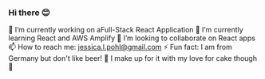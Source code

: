 ### Hi there 😊

🔭 I’m currently working on aFull-Stack React Application
🌱 I’m currently learning React and AWS Amplify
👯 I’m looking to collaborate on React apps
📫 How to reach me: jessica.l.pohl@gmail.com
⚡ Fun fact: I am from Germany but don't like beer! 👀 I make up for it with my love for cake though 🍰
